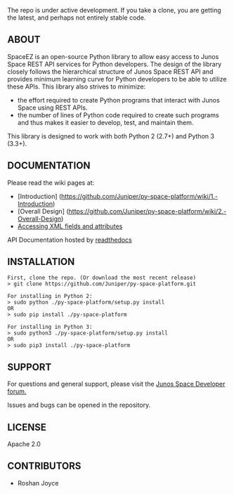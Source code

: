 The repo is under active development.  If you take a clone, you are getting the latest, and perhaps not entirely stable code.

## ABOUT
SpaceEZ is an open-source Python library to allow easy access to Junos Space REST API services for Python developers. The design of the library closely follows the hierarchical structure of Junos Space REST API and provides minimum learning curve for Python developers to be able to utilize these APIs. This library also strives to minimize:
* the effort required to create Python programs that interact with Junos Space using REST APIs. 
* the number of lines of Python code required to create such programs and thus makes it easier to develop, test, and maintain them.

This library is designed to work with both Python 2 (2.7+) and Python 3 (3.3+).

## DOCUMENTATION

Please read the wiki pages at:
* [Introduction] (https://github.com/Juniper/py-space-platform/wiki/1.-Introduction)
* [Overall Design] (https://github.com/Juniper/py-space-platform/wiki/2.-Overall-Design)
* [Accessing XML fields and attributes](https://github.com/Juniper/py-space-platform/wiki/3.-Accessing-XML-fields-and-attributes)

API Documentation hosted by [readthedocs](http://space-ez.readthedocs.org)

## INSTALLATION

```
First, clone the repo. (Or download the most recent release)
> git clone https://github.com/Juniper/py-space-platform.git

For installing in Python 2:
> sudo python ./py-space-platform/setup.py install
OR
> sudo pip install ./py-space-platform

For installing in Python 3:
> sudo python3 ./py-space-platform/setup.py install
OR
> sudo pip3 install ./py-space-platform
```


## SUPPORT

For questions and general support, please visit the [Junos Space Developer forum.](http://forums.juniper.net/t5/Junos-Space-Developer/bd-p/JSD)

Issues and bugs can be opened in the repository.

## LICENSE

Apache 2.0
  
## CONTRIBUTORS

  - Roshan Joyce
